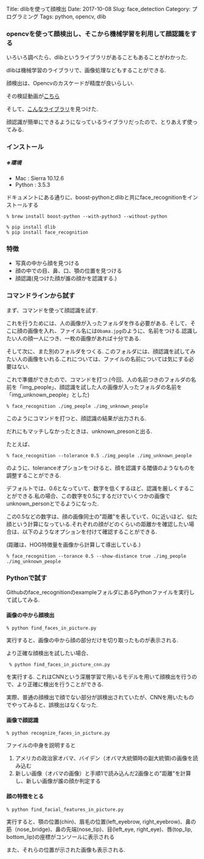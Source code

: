 Title: dlibを使って顔検出
Date: 2017-10-08
Slug: face_detection
Category: プログラミング
Tags: python, opencv, dlib

### opencvを使って顔検出し、そこから機械学習を利用して顔認識をする

いろいろ調べたら、dlibというライブラリがあることもあることがわかった.

dlibは機械学習のライブラリで、画像処理などもすることができる.

顔検出は、Opencvのカスケードが精度が良いらしい.

その検証動画が[こちら](https://www.youtube.com/watch?v=LsK0hzcEyHI)

そして、[こんなライブラリ](https://github.com/ageitgey/face_recognition)を見つけた.

顔認識が簡単にできるようになっているライブラリだったので、とりあえず使ってみる.

### インストール

##### ※環境
* Mac : Sierra 10.12.6
* Python : 3.5.3

ドキュメントにある通りに、boost-pythonとdlibと共にface_recognitionをインストールする

```
% brew install boost-python --with-python3 --without-python

% pip install dlib
% pip install face_recognition
```

### 特徴

* 写真の中から顔を見つける
* 顔の中での目、鼻、口、顎の位置を見つける
* 顔認識(見つけた顔が誰の顔かを認識する.)

### コマンドラインから試す

まず、コマンドを使って顔認識を試す.

これを行うためには、人の画像が入ったフォルダを作る必要がある. そして、そこに顔の画像を入れ、ファイル名には`Obama.jpg`のように、名前をつける.認識したい人の顔一人につき、一枚の画像があれば十分である.

そして次に、また別のフォルダをつくる. このフォルダには、顔認識を試してみたい人の画像をいれる.これについては、ファイルの名前については気にする必要はない.

これで準備ができたので、コマンドを打つ.(今回、人の名前つきのフォルダの名前を「img_people」、顔認識を試した人の画像が入ったフォルダの名前を「img_unknown_people」とした)

`% face_recognition ./img_people ./img_unknown_people`

このようにコマンドを打つと、顔認識の結果が出力される.

だれにもマッチしなかったときは、unknown_presonと出る.

たとえば、

`% face_recognition --tolerance 0.5 ./img_people ./img_unknown_people`

のように、toleranceオプションをつけると、顔を認識する閾値のようなものを調整することができる.

デフォルトでは、0.6となっていて、数字を低くするほど、認識を厳しくすることができる.私の場合、この数字を0.5にするだけでいくつかの画像でunknown_personとでるようになった.

この0.5などの数字は、顔の画像同士の"距離"を表していて、0に近いほど、似た顔という計算になっている.それぞれの顔がどのくらいの距離かを確認したい場合は、以下のようなオプションを付けて確認することができる.

(距離は、HOG特徴量を画像から計算して導出している.)

`% face_recognition --torance 0.5 --show-distance true ./img_people ./img_unknown_people`

### Pythonで試す

Githubのface_recognitionのexampleフォルダにあるPythonファイルを実行して試してみる.

#### 画像の中から顔検出

`% python find_faces_in_picture.py`

実行すると、画像の中から顔の部分だけを切り取ったものが表示される.

 より正確な顔検出を試したい場合、

 ` % python find_faces_in_picture_cnn.py`

 を実行する. これはCNNという深層学習で用いるモデルを用いて顔検出を行うので、より正確に検出を行うことができる.

 実際、普通の顔検出で顔でない部分が誤検出されていたが、CNNを用いたものでやってみると、誤検出はなくなった.

#### 画像で顔認識

`% python recognize_faces_in_picture.py`

ファイルの中身を説明すると

1. アメリカの政治家オバマ、バイデン（オバマ大統領時の副大統領)の画像を読み込む
2. 新しい画像（オバマの画像）と手順1で読み込んだ2画像との"距離"を計算し、新しい画像が誰の顔か判定する

#### 顔の特徴をとる

`% python find_facial_features_in_picture.py`

実行すると、顎の位置(chin)、眉毛の位置(left_eyebrow, right_eyebrow)、鼻の筋（nose_bridge)、鼻の先端(nose_tip)、目(left_eye, right_eye)、唇(top_lip, bottom_lip)の座標がコンソールに表示される

また、それらの位置が示された画像も表示される.
